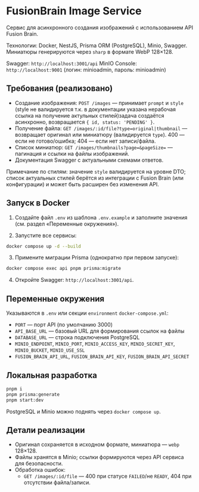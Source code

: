 # FusionBrain Image Service

Сервис для асинхронного создания изображений с использованием API Fusion Brain.

Технологии: Docker, NestJS, Prisma ORM (PostgreSQL), Minio, Swagger. Миниатюры генерируются через `sharp` в формате WebP 128×128.

Swagger: `http://localhost:3001/api`
MinIO Console: `http://localhost:9001` (логин: minioadmin, пароль: minioadmin)

## Требования (реализовано)

- Создание изображения: `POST /images` — принимает `prompt` и `style` (style не валидируется т.к. в документации указана нерабочая ссылка на получение актульных стилей)задача создаётся асинхронно, возвращается `{ id, status: 'PENDING' }`.
- Получение файла: `GET /images/:id/file?type=original|thumbnail` — возвращает оригинал или миниатюру (валидируется `type`). 400 — если не готово/ошибка; 404 — если нет записи/файла.
- Список миниатюр: `GET /images/thumbnails?page=&pageSize=` — пагинация и ссылки на файлы изображений.
- Документация Swagger с актуальными схемами ответов.

Примечание по стилям: значение `style` валидируется на уровне DTO; список актуальных стилей берётся из интеграции с Fusion Brain (или конфигурации) и может быть расширен без изменения API.

## Запуск в Docker

1. Создайте файл `.env` из шаблона `.env.example` и заполните значения (см. раздел «Переменные окружения»).

2. Запустите все сервисы:

```bash
docker compose up -d --build
```

3. Примените миграции Prisma (однократно при первом запуске):

```bash
docker compose exec api pnpm prisma:migrate
```

4. Откройте Swagger: `http://localhost:3001/api`.

## Переменные окружения

Указываются в `.env` или секции `environment` `docker-compose.yml`:

- `PORT` — порт API (по умолчанию 3000)
- `API_BASE_URL` — базовый URL для формирования ссылок на файлы
- `DATABASE_URL` — строка подключения PostgreSQL
- `MINIO_ENDPOINT`, `MINIO_PORT`, `MINIO_ACCESS_KEY`, `MINIO_SECRET_KEY`, `MINIO_BUCKET`, `MINIO_USE_SSL`
- `FUSION_BRAIN_API_URL`, `FUSION_BRAIN_API_KEY`, `FUSION_BRAIN_API_SECRET`

## Локальная разработка

```bash
pnpm i
pnpm prisma:generate
pnpm start:dev
```

PostgreSQL и Minio можно поднять через `docker compose up`.

## Детали реализации

- Оригинал сохраняется в исходном формате, миниатюра — `webp` 128×128.
- Файлы хранятся в Minio; ссылки формируются через API сервиса для безопасности.
- Обработка ошибок:
  - `GET /images/:id/file` — 400 при статусе `FAILED`/не `READY`, 404 при отсутствии файла/записи.
